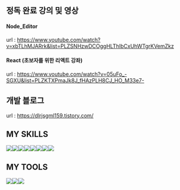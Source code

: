 ## 정독 완료 강의 및 영상
#### Node_Editor
url : https://www.youtube.com/watch?v=xbTLhMJARrk&list=PLZSNHzwDCOggHLThIbCxUhWTgrKVemZkz

#### React (초보자를 위한 리액트 강좌)
url : https://www.youtube.com/watch?v=05uFo_-SGXU&list=PLZKTXPmaJk8J_fHAzPLH8CJ_HO_M33e7-

## 개발 블로그
url : https://dlrjsgml159.tistory.com/


## MY SKILLS
<img src="https://img.shields.io/badge/Python-8A2BE2"/><img src="https://img.shields.io/badge/Java-8A2BE2"/><img src="https://img.shields.io/badge/Spring-8181F7"><img src="https://img.shields.io/badge/dJango-82FA58"><img src="https://img.shields.io/badge/HTML-F4FA58"><img src="https://img.shields.io/badge/PyQt5-5858FA"><img src="https://img.shields.io/badge/Flask-8A2BE2"><img src="https://img.shields.io/badge/CSS-F6CEF5">

## MY TOOLS
<img src="https://img.shields.io/badge/Pycharm-8A2BE1"/><img src="https://img.shields.io/badge/Visual Studio Code-8A2AA2"/><img src="https://img.shields.io/badge/git-718127">
